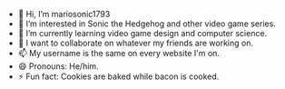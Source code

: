 - 👋 Hi, I’m mariosonic1793
- 👀 I’m interested in Sonic the Hedgehog and other video game series.
- 🌱 I’m currently learning video game design and computer science.
- 💞️ I want to collaborate on whatever my friends are working on.
- 📫 My username is the same on every website I'm on.
- 😄 Pronouns: He/him.
- ⚡ Fun fact: Cookies are baked while bacon is cooked.

<!---
mariosonic1793/mariosonic1793 is a ✨ special ✨ repository because its `README.md` (this file) appears on your GitHub profile.
You can click the Preview link to take a look at your changes.
--->
